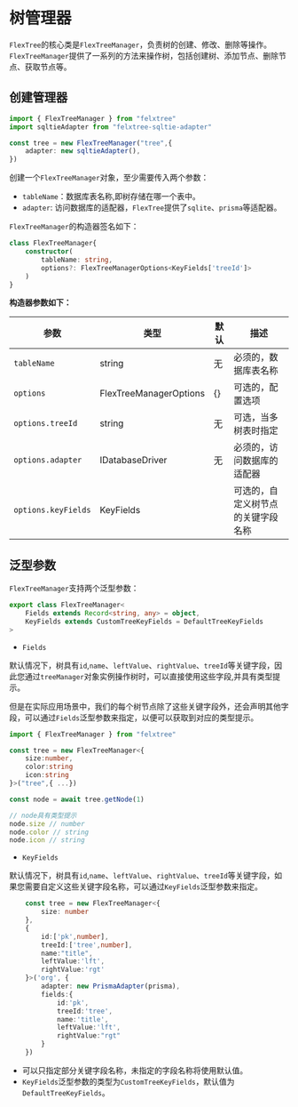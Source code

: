 # 树管理器

`FlexTree`的核心类是`FlexTreeManager`，负责树的创建、修改、删除等操作。`FlexTreeManager`提供了一系列的方法来操作树，包括创建树、添加节点、删除节点、获取节点等。

## 创建管理器

```ts
import { FlexTreeManager } from "felxtree"
import sqltieAdapter from "felxtree-sqltie-adapter"

const tree = new FlexTreeManager("tree",{
    adapter: new sqltieAdapter(),
})

```

创建一个`FlexTreeManager`对象，至少需要传入两个参数：

- `tableName`：数据库表名称,即树存储在哪一个表中。
- `adapter`: 访问数据库的适配器，`FlexTree`提供了`sqlite`、`prisma`等适配器。


`FlexTreeManager`的构造器签名如下：

```ts {3,4}
class FlexTreeManager{
    constructor(
        tableName: string,          
        options?: FlexTreeManagerOptions<KeyFields['treeId']>
    ) 
}
```

**构造器参数如下：**

| 参数 | 类型 | 默认 | 描述 |
| --- | --- | --- | --- |
| `tableName` | string | 无 | 必须的，数据库表名称 |
| `options` | FlexTreeManagerOptions | {} | 可选的，配置选项 |
| `options.treeId` | string | 无 | 可选，当多树表时指定 |
| `options.adapter` | IDatabaseDriver | 无 | 必须的，访问数据库的适配器 |
| `options.keyFields` | KeyFields | | 可选的，自定义树节点的关键字段名称 |

## 泛型参数


`FlexTreeManager`支持两个泛型参数：

```ts
export class FlexTreeManager<
    Fields extends Record<string, any> = object,
    KeyFields extends CustomTreeKeyFields = DefaultTreeKeyFields
>
```

- `Fields`

默认情况下，树具有`id`,`name`、`leftValue`、`rightValue`、`treeId`等关键字段，因此您通过`treeManager`对象实例操作树时，可以直接使用这些字段,并具有类型提示。

但是在实际应用场景中，我们的每个树节点除了这些关键字段外，还会声明其他字段，可以通过`Fields`泛型参数来指定，以便可以获取到对应的类型提示。


```ts {4-6,12-14}
import { FlexTreeManager } from "felxtree"

const tree = new FlexTreeManager<{
    size:number,
    color:string
    icon:string
}>("tree",{ ...})

const node = await tree.getNode(1)

// node具有类型提示
node.size // number
node.color // string
node.icon // string


```

- `KeyFields`

默认情况下，树具有`id`,`name`、`leftValue`、`rightValue`、`treeId`等关键字段，如果您需要自定义这些关键字段名称，可以通过`KeyFields`泛型参数来指定。

```ts  
    const tree = new FlexTreeManager<{ 
        size: number
    },
    {
        id:['pk',number],
        treeId:['tree',number],
        name:"title",
        leftValue:'lft',
        rightValue:'rgt'
    }>('org', {
        adapter: new PrismaAdapter(prisma),
        fields:{
            id:'pk',
            treeId:'tree',
            name:'title',
            leftValue:'lft',
            rightValue:"rgt"
        }
    })
```

- 可以只指定部分关键字段名称，未指定的字段名称将使用默认值。
- `KeyFields`泛型参数的类型为`CustomTreeKeyFields`，默认值为`DefaultTreeKeyFields`。
 

